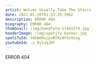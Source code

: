 ```yaml
---
artist: Wolves Usually Take The Stairs
date: 2021-01-26T01:33:29.596Z
description: ERROR 404
biography: ERROR 404
thumbnail: /img/bandfoto-1148x574.jpg
headerImage: /img/spotify-banner.jpg
spotifyId: 34SWeRujpvNTAzAFdxXosg
youtubeId: -z_DyIuqJRY
---
```

ERROR 404